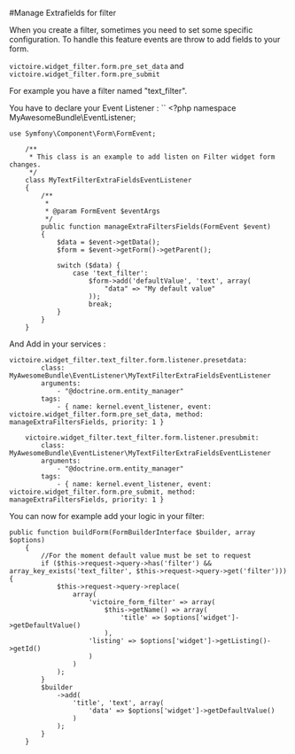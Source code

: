 
#Manage Extrafields for filter

When you create a filter, sometimes you need to set some specific configuration. To handle this feature events are throw to add fields to your form.

``victoire.widget_filter.form.pre_set_data``
and
``victoire.widget_filter.form.pre_submit``

For example you have a filter named "text_filter".

You have to declare your Event Listener :
``
    <?php
    namespace MyAwesomeBundle\EventListener;

    use Symfony\Component\Form\FormEvent;

        /**
         * This class is an example to add listen on Filter widget form changes.
         */
        class MyTextFilterExtraFieldsEventListener
        {
            /**
             *
             * @param FormEvent $eventArgs
             */
            public function manageExtraFiltersFields(FormEvent $event)
            {
                $data = $event->getData();
                $form = $event->getForm()->getParent();
        
                switch ($data) {
                    case 'text_filter':
                        $form->add('defaultValue', 'text', array(
                            "data" => "My default value"
                        ));
                        break;
                }
            }
        }

And Add in your services :

    victoire.widget_filter.text_filter.form.listener.presetdata:
            class: MyAwesomeBundle\EventListener\MyTextFilterExtraFieldsEventListener
            arguments:
                - "@doctrine.orm.entity_manager"
            tags:
                - { name: kernel.event_listener, event: victoire.widget_filter.form.pre_set_data, method: manageExtraFiltersFields, priority: 1 }
    
        victoire.widget_filter.text_filter.form.listener.presubmit:
            class: MyAwesomeBundle\EventListener\MyTextFilterExtraFieldsEventListener
            arguments:
                - "@doctrine.orm.entity_manager"
            tags:
                - { name: kernel.event_listener, event: victoire.widget_filter.form.pre_submit, method: manageExtraFiltersFields, priority: 1 }

You can now for example add your logic in your filter: 

    public function buildForm(FormBuilderInterface $builder, array $options)
        {
            //For the moment default value must be set to request
            if ($this->request->query->has('filter') && array_key_exists('text_filter', $this->request->query->get('filter'))) {
                $this->request->query->replace(
                    array(
                        'victoire_form_filter' => array(
                            $this->getName() => array(
                                'title' => $options['widget']->getDefaultValue()
                            ),
                        'listing' => $options['widget']->getListing()->getId()
                        )
                    )
                );
            }
            $builder
                ->add(
                    'title', 'text', array(
                        'data' => $options['widget']->getDefaultValue()
                    )
                );
            }
        }

